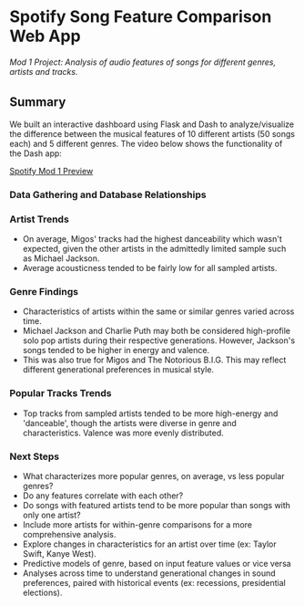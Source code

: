 # Spotify Song Feature Comparison Web App
###### Mod 1 Project: Analysis of audio features of songs for different genres, artists and tracks.

## Summary
We built an interactive dashboard using Flask and Dash to analyze/visualize the difference between the musical features of 10 different artists (50 songs each) and 5 different genres. The video below shows the functionality of the Dash app:

[Spotify Mod 1 Preview](https://www.youtube.com/watch?v=Yjs15D7HlTRw)


### Data Gathering and Database Relationships


### Artist Trends
+ On average, Migos' tracks had the highest danceability which wasn't expected, given the other artists in the admittedly limited sample such as Michael Jackson.
+ Average acousticness tended to be fairly low for all sampled artists.



### Genre Findings
+ Characteristics of artists within the same or similar genres varied across time.
+ Michael Jackson and Charlie Puth may both be considered high-profile solo pop artists during their respective generations. However, Jackson's songs tended to be higher in energy and valence.
+ This was also true for Migos and The Notorious B.I.G.
This may reflect different generational preferences in musical style.


### Popular Tracks Trends
+ Top tracks from sampled artists tended to be more high-energy and 'danceable', though the artists were diverse in genre and characteristics. Valence was more evenly distributed.



### Next Steps
+ What characterizes more popular genres, on average, vs less popular genres?
+ Do any features correlate with each other?
+ Do songs with featured artists tend to be more popular than songs with only one artist?
+ Include more artists for within-genre comparisons for a more comprehensive analysis.
+ Explore changes in characteristics for an artist over time (ex: Taylor Swift, Kanye West).
+ Predictive models of genre, based on input feature values or vice versa
+ Analyses across time to understand generational changes in sound preferences, paired with historical events (ex: recessions, presidential elections).

